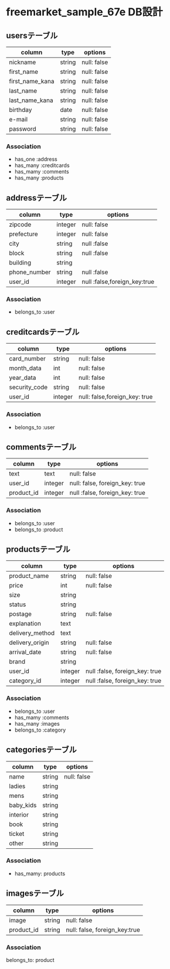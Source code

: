 # freemarket_sample_67e DB設計

## usersテーブル

|column|type|options|
|------|----|-------|
|nickname|string|null: false|
|first_name|string|null: false|
|first_name_kana|string|null: false|
|last_name|string|null: false|
|last_name_kana|string|null: false|
|birthday|date|null: false|
|e-mail|string|null: false|
|password|string|null: false|

### Association
- has_one :address
- has_many :creditcards
- has_mamy :comments
- has_many :products


## addressテーブル
|column|type|options|
|------|----|-------|
|zipcode|integer|null: false|
|prefecture|integer|null: false|
|city|string|null :false|
|block|string|null :false|
|building|string||
|phone_number|string|null :false|
|user_id|integer|null :false,foreign_key:true|

### Association
- belongs_to :user


## creditcardsテーブル
|column|type|options|
|------|----|-------|
|card_number|string|null: false|
|month_data|int|null: false|
|year_data|int|null: false|
|security_code|string|null: false|
|user_id|integer|null: false,foreign_key: true|

### Association
- belongs_to :user


## commentsテーブル
|column|type|options|
|------|----|-------|
|text|text|null: false|
|user_id|integer|null: false, foreign_key: true|
|product_id|integer|null :false, foreign_key: true|

### Association
- belongs_to :user
- belongs_to :product


## productsテーブル
|column|type|options|
|------|----|-------|
|product_name|string|null: false|
|price|int|null: false|
|size|string||
|status|string||
|postage|string|null: false|
|explanation|text||
|delivery_method|text||
|delivery_origin|string|null: false|
|arrival_date|string|null: false|
|brand|string||
|user_id|integer|null :false, foreign_key: true|
|category_id|integer|null :false, foreign_key: true|

### Association
- belongs_to :user
- has_mamy :comments
- has_many :images
- belongs_to :category


## categoriesテーブル
|column|type|options|
|------|----|-------|
|name|string|null: false|
|ladies|string||
|mens|string||
|baby_kids|string||
|interior|string||
|book|string||
|ticket|string||
|other|string||

### Association
- has_mamy: products


## imagesテーブル
|column|type|options|
|------|----|-------|
|image|string|null: false|
|product_id|string|null: false, foreign_key:true|


### Association
belongs_to: product